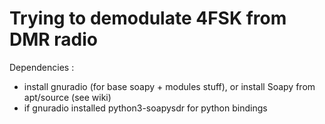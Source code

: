 # Trying to demodulate 4FSK from DMR radio

Dependencies :

- install gnuradio (for base soapy + modules stuff), or install Soapy from apt/source (see wiki)
- if gnuradio installed python3-soapysdr for python bindings


